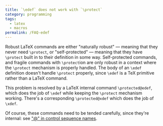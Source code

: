 ```yaml
---
title: `\edef` does not work with `\protect`
category: programming
tags:
  - latex
  - macros
permalink: /FAQ-edef
---
```


Robust LaTeX commands are either "naturally robust"&nbsp;&mdash; meaning that
they never need `\protect`, or "self-protected"&nbsp;&mdash; meaning that
they have `\protect` built in to their definition in some
way.  Self-protected commands, and fragile commands with
`\protect`ion are only robust in a context where the `\protect`
mechanism is properly handled.  The body of an `\edef` definition
doesn't handle `\protect` properly, since `\edef` is a TeX
primitive rather than a LaTeX command.

This problem is resolved by a LaTeX internal command
`\protected@edef`, which does the job of `\edef` while keeping the
`\protect` mechanism working.  There's a corresponding
`\protected@xdef` which does the job of `\xdef`.

Of course, these commands need to be tended carefully, since they're
internal: see ["@" in control sequence names](FAQ-atsigns).

